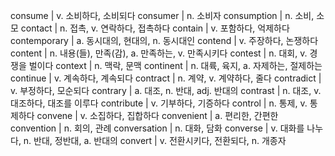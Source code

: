 consume	| v. 소비하다, 소비되다
consumer	| n. 소비자
consumption	| n. 소비, 소모
contact	| n. 접촉, v. 연락하다, 접촉하다
contain	| v. 포함하다, 억제하다
contemporary	| a. 동시대의, 현대의, n. 동시대인
contend	| v. 주장하다, 논쟁하다
content	| n. 내용(들), 만족(감), a. 만족하는, v. 만족시키다
contest	| n. 대회, v. 경쟁을 벌이다
context	| n. 맥락, 문맥
continent	| n. 대륙, 육지, a. 자제하는, 절제하는
continue	| v. 계속하다, 계속되다
contract	| n. 계약, v. 계약하다, 줄다
contradict	| v. 부정하다, 모순되다
contrary	| a. 대조, n. 반대, adj. 반대의
contrast	| n. 대조, v. 대조하다, 대조를 이루다
contribute	| v. 기부하다, 기증하다
control	| n. 통제, v. 통제하다
convene	| v. 소집하다, 집합하다
convenient	| a. 편리한, 간편한
convention	| n. 회의, 관례
conversation	| n. 대화, 담화
converse	| v. 대화를 나누다, n. 반대, 정반대, a. 반대의
convert	| v. 전환시키다, 전환되다, n. 개종자
